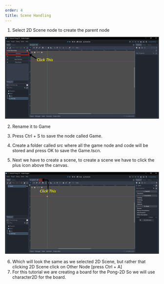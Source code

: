 ```yaml
---
order: 4
title: Scene Handling
---
```


<!-- use screenshots as much as possible -->

1. Select 2D Scene node to create the parent node

![Select 2D Scene](./assets/scene/1.png)

2. Rename it to Game
3. Press Ctrl + S to save the node called Game.

4. Create a folder called src where all the game node and code will be stored and press OK to save the Game.tscn.
5. Next we have to create a scene, to create a scene we have to click the plus icon above the canvas.

![Add new scene](./assets/scene/5.png)

6. Which will look the same as we selected 2D Scene, but rather that clicking 2D Scene click on Other Node [press Ctrl + A]
7. For this tutorial we are creating a board for the Pong-2D So we will use character2D for the board.


